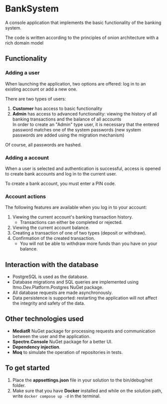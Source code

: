 # BankSystem

A console application that implements the basic functionality of the banking system.

The code is written according to the principles of onion architecture with a rich domain model

## Functionality

### Adding a user

When launching the application, two options are offered: log in to an existing account or add a new one.

There are two types of users:

1. **Customer** has access to basic functionality
2. **Admin** has access to advanced functionality: viewing the history of all banking transactions and the balance of all accounts \
In order to create an "Admin" type user, it is necessary that the entered password matches one of the system passwords (new system passwords are added using the migration mechanism)

Of course, all passwords are hashed.

### Adding a account

When a user is selected and authentication is successful, access is opened to create bank accounts and log in to the current user.

To create a bank account, you must enter a PIN code.

### Account actions

The following features are available when you log in to your account:

1. Viewing the current account's banking transaction history.
    - Transactions can either be completed or rejected.
2. Viewing the current account balance.
3. Creating a transaction of one of two types (deposit or withdraw).
4. Confirmation of the created transaction.
    - You will not be able to withdraw more funds than you have on your balance.

## Interaction with the database

- PostgreSQL is used as the database.
- Database migrations and SQL queries are implemented using Itmo.Dev.Platform.Postgres NuGet package.
- All database requests are made asynchronously.
- Data persistence is supported: restarting the application will not affect the integrity and safety of the data.

## Other technologies used

- **MediatR** NuGet package for processing requests and communication between the user and the application.
- **Spectre.Console** NuGet package for a better UI.
- **Dependency injection**.
- **Moq** to simulate the operation of repositories in tests.

## To get started

1. Place the **appsettings.json** file in your solution to the bin/debug/net folder.
2. Make sure that you have **Docker** installed and while on the solution path, write `docker compose up -d` in the terminal.